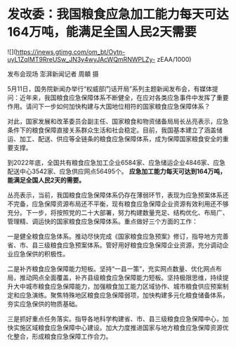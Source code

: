 # 发改委：我国粮食应急加工能力每天可达164万吨，能满足全国人民2天需要

![](https://inews.gtimg.com/om_bt/Oytn-uyL1ZqIMT9RreUSw_JN3y4wyJAcWQmRNWPLZy-
zEAA/1000)

发布会现场 澎湃新闻记者 周頔 摄

5月11日，国务院新闻办举行“权威部门话开局”系列主题新闻发布会，有媒体提问：近年来，我国粮食应急保障体系不断健全，在应对各类应急事件中发挥了重要作用。请问下一步如何加快构建与大国地位相符的国家粮食应急保障体系？

对此，国家发展和改革委员会副主任、国家粮食和物资储备局局长丛亮表示，应急条件下的粮食保障直接关系群众生活和社会稳定。目前，我国基本建立了涵盖储运、加工、配送、供应等全链条的粮食应急保障体系，成为保障国家粮食安全的重要支撑。

到2022年底，全国共有粮食应急加工企业6584家、应急储运企业4846家、应急配送中心3542家、应急供应网点56495个。
**应急加工能力每天可达到164万吨，能满足全国人民2天的需要。**

丛亮表示，当前，我国粮食应急保障体系仍存在薄弱环节，表现为应急预案体系还不完备，应急保障资源布局还不平衡，现有粮食应急保障企业资源有效利用还不够充分。下一步，将按照党的二十大部署，努力构建数量充足、结构优化、布局广、管理精、调运快的国家粮食应急保障体系。重点做好三个方面的工作：

一是健全粮食应急体系。推动尽快完成《国家粮食应急预案》修订，指导地方完善省、市、县三级粮食应急预案体系。管好用好粮食应急保障企业资源，充分调动企业应急保供的积极性。

二是补齐粮食应急保障能力短板。坚持“一县一策”，充实网点数量、优化网点布局，推动网点全面覆盖，补齐县级粮食应急保障能力短板。坚持极限思维，持续提升大中城市粮食应急保障能力，加强粮食加工能力区域协作、城市粮食供应预案制定和应急演练。聚焦特殊地区粮食应急保障弱项，加快构建多元化粮食储备体系，夯实应急保供的物质基础。

三是抓好重点任务落实。指导各地科学构建省、市、县三级粮食应急保障中心，加快实施区域粮食应急保障中心建设。加大力度推进国家与地方粮食应急保障资源优化整合，形成粮食应急保障工作合力。

